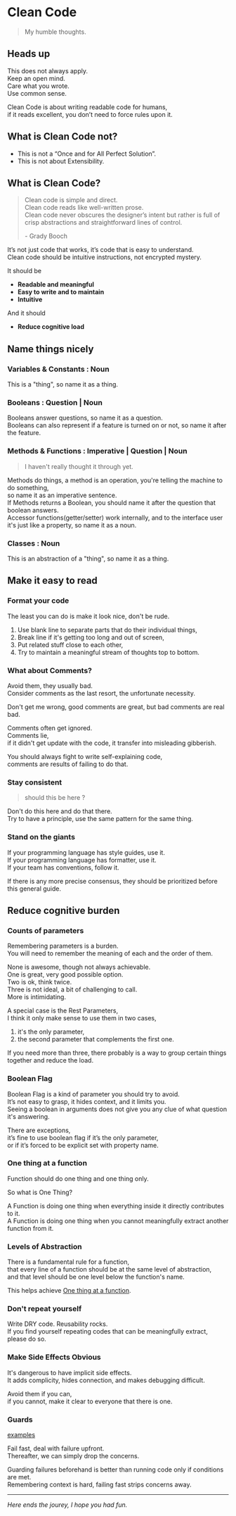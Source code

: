 # Clean Code
> My humble thoughts.

## Heads up

This does not always apply.  
Keep an open mind.  
Care what you wrote.  
Use common sense.

Clean Code is about writing readable code for humans,  
if it reads excellent, you don’t need to force rules upon it.

## What is Clean Code not?

- This is not a “Once and for All Perfect Solution”.
- This is not about Extensibility.

## What is Clean Code?
> Clean code is simple and direct.  
> Clean code reads like well-written prose.  
> Clean code never obscures the designer’s intent but rather is full of crisp abstractions and straightforward lines of control.  
>
> \- Grady Booch

It’s not just code that works, it’s code that is easy to understand.  
Clean code should be intuitive instructions, not encrypted mystery.  

It should be
- **Readable and meaningful**
- **Easy to write and to maintain**
- **Intuitive**

And it should 
- **Reduce cognitive load**

## Name things nicely

### Variables & Constants : Noun
This is a "thing", so name it as a thing.

### Booleans : Question | Noun

Booleans answer questions, so name it as a question.  
Booleans can also represent if a feature is turned on or not, so name it after the feature.

### Methods & Functions :  Imperative | Question | Noun 
> I haven't really thought it through yet.

Methods do things, a method is an operation, you're telling the machine to do something,  
so name it as an imperative sentence.  
If Methods returns a Boolean, you should name it after the question that boolean answers.  
Accessor functions(getter/setter) work internally, and to the interface user it's just like a property, so name it as a noun.

### Classes : Noun

This is an abstraction of a "thing", so name it as a thing.

## Make it easy to read

### Format your code

The least you can do is make it look nice, don't be rude.

1. Use blank line to separate parts that do their individual things,
2. Break line if it's getting too long and out of screen,
3. Put related stuff close to each other,
4. Try to maintain a meaningful stream of thoughts top to bottom.

### What about Comments?

Avoid them, they usually bad.  
Consider comments as the last resort, the unfortunate necessity.

Don't get me wrong, good comments are great, but bad comments are real bad.

Comments often get ignored.  
Comments lie,  
if it didn't get update with the code, it transfer into misleading gibberish.

You should always fight to write self-explaining code,  
comments are results of failing to do that.

### Stay consistent
> should this be here ?

Don't do this here and do that there.  
Try to have a principle, use the same pattern for the same thing.

### Stand on the giants

If your programming language has style guides, use it.  
If your programming language has formatter, use it.  
If your team has conventions, follow it.

If there is any more precise consensus, they should be prioritized before this general guide.

## Reduce cognitive burden

### Counts of parameters

Remembering parameters is a burden.  
You will need to remember the meaning of each and the order of them.

None is awesome, though not always achievable.  
One is great, very good possible option.  
Two is ok, think twice.  
Three is not ideal, a bit of challenging to call.  
More is intimidating.

A special case is the Rest Parameters,  
I think it only make sense to use them in two cases,
1. it's the only parameter, 
2. the second parameter that complements the first one.

If you need more than three, there probably is a way to group certain things together and reduce the load.

### Boolean Flag

Boolean Flag is a kind of parameter you should try to avoid.  
It’s not easy to grasp, it hides context, and it limits you.  
Seeing a boolean in arguments does not give you any clue of what question it's answering.

There are exceptions,  
it’s fine to use boolean flag if it’s the only parameter,  
or if it’s forced to be explicit set with property name.

### One thing at a function

Function should do one thing and one thing only.

So what is One Thing?

A Function is doing one thing when everything inside it directly contributes to it.  
A Function is doing one thing when you cannot meaningfully extract another function from it.

### Levels of Abstraction

There is a fundamental rule for a function,  
that every line of a function should be at the same level of abstraction,  
and that level should be one level below the function's name.

This helps achieve [One thing at a function](#one-thing-at-a-function).

### Don't repeat yourself

Write DRY code. Reusability rocks.  
If you find yourself repeating codes that can be meaningfully extract, please do so.

### Make Side Effects Obvious

It's dangerous to have implicit side effects.  
It adds complicity, hides connection, and makes debugging difficult.

Avoid them if you can,  
if you cannot, make it clear to everyone that there is one.

### Guards

[examples](./examples/cognitive/guards.md)

Fail fast, deal with failure upfront.  
Thereafter, we can simply drop the concerns.

Guarding failures beforehand is better than running code only if conditions are met.  
Remembering context is hard, failing fast strips concerns away.

---

_Here ends the jourey, I hope you had fun._
